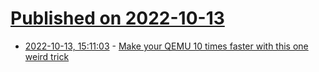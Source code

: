 # [Published on 2022-10-13](index.md)

* [2022-10-13, 15:11:03](https://lobste.rs/s/ezqwux/make_your_qemu_10_times_faster_with_this) - [Make your QEMU 10 times faster with this one weird trick](https://determinate.systems/posts/qemu-fix)
